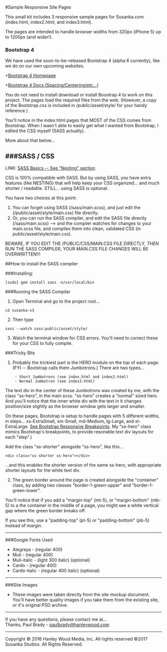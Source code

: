 #Sample Responsive Site Pages


This small kit includes 3 responsive sample pages for Susanka.com (index.html, index2.html, and index3.html).

The pages are intended to handle browser widths from 320px (iPhone 5) up to 1200px (and wider!).

### Bootstrap 4
We have used the soon-to-be-released Bootstrap 4 (alpha 6 currently), like we do on our own upcoming websites.  

+[Bootstrap 4 Homepage](https://v4-alpha.getbootstrap.com/)

+[Bootstrap 4 Docs (Spacing/Centering/etc...)](https://v4-alpha.getbootstrap.com/utilities/spacing/)


You do not need to install download or install Boostrap 4 to work on this project.  The pages load the required files from the web.  (However, a copy of the Bootstrap.css is included in /public/asset/style/ for your handy reference.)

You'll notice in the index.html pages that MOST of the CSS comes from Bootstrap.  When I wasn't able to easily get what I wanted from Bootstrap, I edited the CSS myself (SASS actually).

More about that below...


###SASS / CSS
-----

LINK:  [SASS Basics -- See "Nesting" section](http://sass-lang.com/guide)

CSS is 100% compatible with SASS.  But by using SASS, you have extra features (like NESTING) that will help keep your CSS organized... and much shorter / readable.  STILL... using SASS is optional.

You have two choices at this point:

1. You can forget using SASS (/sass/main.scss), and just edit the (/public/asset/style/main.css) file directly.
2. Or, you can run the SASS compiler, and edit the SASS file directly (/sass/main.scss) --> and the compiler watches for changes to your main.scss file, and compiles them into clean, validated CSS (in public/asset/style/main.css).


BEWARE, IF YOU EDIT THE /PUBLIC/CSS/MAIN.CSS FILE DIRECTLY, *THEN* RUN THE SASS COMPILER, YOUR MAIN.CSS FILE CHANGES WILL BE OVERWRITTEN!!!



##How to install the SASS compiler

###Installing:  
```
[sudo] gem install sass -n/usr/local/bin
```


###Running the SASS Compiler
1. Open Terminal and go to the project root...
```
cd susanka-x3
```

2. Then type 
```
sass --watch sass:public/asset/style/
```
3. Watch the terminal window for CSS errors.  You'll need to correct these for your CSS to fully compile.


###Tricky Bits
1. Probably the trickiest part is the HERO module on the top of each page.  (FYI -- Bootstrap calls them Jumbotrons.) There are two types...

		- Short Jumbotrons (see index.html and index2.html)
		- Normal Jumbotron (see index3.html)

The text div in the center of these Jumbotrons was created by me, with the class "ss-hero", in the main.scss.  "ss-hero" creates a "normal" sized hero.  And you'll notice that the inner white div with the text in it changes position/size slightly as the browser window gets larger and smaller.

On these pages, Bootstrap is setup to handle pages with 5 different widths, in steps...  xs-ExtraSmall, sm-Small, md-Medium, lg-Large, and xl-ExtraLarge.  [See Bootstrap Responsive Breakpoints](https://v4-alpha.getbootstrap.com/layout/overview/#responsive-breakpoints). My "ss-hero" class mimics Bootstrap's breakpoints, to provide resonable text div layouts for each "step".)

Add the class "ss-shorter" alongside "ss-hero", like this...
```
<div class="ss-shorter ss-hero"></div>
```

...and this enables the shorter version of the same ss-hero, with appropriate shorter layouts for the white text div.


2. The green border around the page is created alongside the "container" class, by adding two classes "border-1-green-upper" and "border-1-green-lower".

You'll notice that if you add a "margin-top" (mt-5), or "margin-bottom" (mb-5) to a the container in the middle of a page, you might see a white vertical gap where the green border breaks off.

If you see this, use a "padding-top" (pt-5) or "padding-bottom" (pb-5) instead of margin.



---
###Google Fonts Used
* Alegreya - (regular 400)
* Muli - (regular 400)
* Muli-italic - (light 300 italic) (optional)
* Cardo - (regular 400)
* Cardo-italic - (regular 400 italic) (optional)

---
###Site Images
* These images were taken directly from the site mockup document.  You'll have better quality images if you take them from the existing site, or it's original PSD archive.

---
If you have any questions, please contact me at...  
Thanks,
Paul Brady - paulbrady@hanleywood.com

---
Copyright © 2016 Hanley Wood Media, Inc. All rights reserved
©2017 Susanka Studios. All Rights Reserved.

